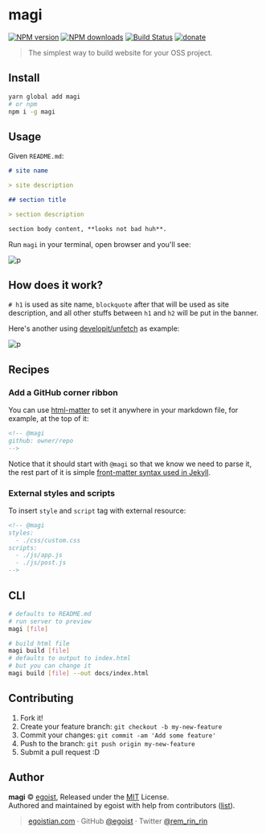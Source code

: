 <!-- @magi
github: egoist/magi
-->

# magi

[![NPM version](https://img.shields.io/npm/v/magi.svg?style=flat-square)](https://npmjs.com/package/magi) [![NPM downloads](https://img.shields.io/npm/dm/magi.svg?style=flat-square)](https://npmjs.com/package/magi) [![Build Status](https://img.shields.io/circleci/project/egoist/magi/master.svg?style=flat-square)](https://circleci.com/gh/egoist/magi) [![donate](https://img.shields.io/badge/$-donate-ff69b4.svg?maxAge=2592000&style=flat-square)](https://github.com/egoist/donate)

> The simplest way to build website for your OSS project.

## Install

```bash
yarn global add magi
# or npm 
npm i -g magi
```

## Usage

Given `README.md`:

```md
# site name

> site description

## section title

> section description

section body content, **looks not bad huh**.
```

Run `magi` in your terminal, open browser and you'll see:

![p](https://ooo.0o0.ooo/2017/03/03/58b98b9aae6fb.png)

## How does it work?

`# h1` is used as site name, `blockquote` after that will be used as site description, and all other stuffs between `h1` and `h2` will be put in the banner.

Here's another using [developit/unfetch](https://github.com/developit/unfetch) as example:

![p](https://ooo.0o0.ooo/2017/03/03/58b98d446a40d.png?v=2)

## Recipes

### Add a GitHub corner ribbon

You can use [html-matter](https://github.com/egoist/html-matter) to set it anywhere in your markdown file, for example, at the top of it:

```markdown
<!-- @magi
github: owner/repo
-->
```

Notice that it should start with `@magi` so that we know we need to parse it, the rest part of it is simple [front-matter syntax used in Jekyll](https://jekyllrb.com/docs/frontmatter/).

### External styles and scripts

To insert `style` and `script` tag with external resource:

```markdown
<!-- @magi
styles:
  - ./css/custom.css
scripts:
  - ./js/app.js
  - ./js/post.js
-->
```

## CLI

```bash
# defaults to README.md
# run server to preview
magi [file]

# build html file
magi build [file]
# defaults to output to index.html
# but you can change it
magi build [file] --out docs/index.html
```

## Contributing

1. Fork it!
2. Create your feature branch: `git checkout -b my-new-feature`
3. Commit your changes: `git commit -am 'Add some feature'`
4. Push to the branch: `git push origin my-new-feature`
5. Submit a pull request :D


## Author

**magi** © [egoist](https://github.com/egoist), Released under the [MIT](./LICENSE) License.<br>
Authored and maintained by egoist with help from contributors ([list](https://github.com/egoist/magi/contributors)).

> [egoistian.com](https://egoistian.com) · GitHub [@egoist](https://github.com/egoist) · Twitter [@rem_rin_rin](https://twitter.com/rem_rin_rin)
